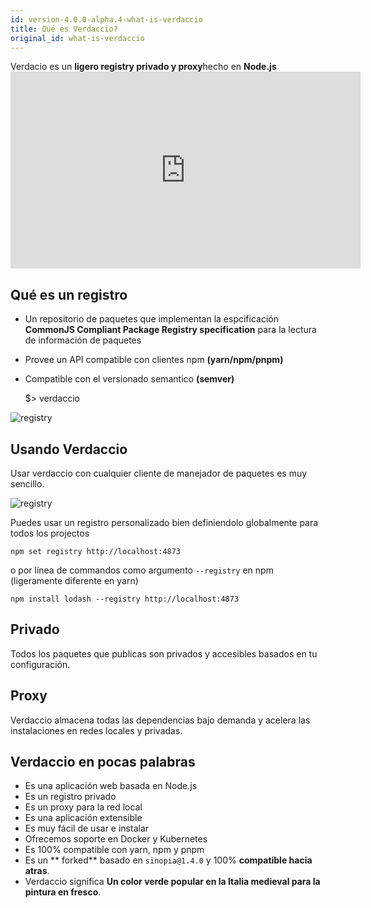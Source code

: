 ```yaml
---
id: version-4.0.0-alpha.4-what-is-verdaccio
title: Qué es Verdaccio?
original_id: what-is-verdaccio
---
```


Verdacio es un **ligero registry privado y proxy**hecho en **Node.js** <iframe width="560" height="315" src="https://www.youtube.com/embed/hDIFKzmoCaA" frameborder="0" allow="accelerometer; autoplay; encrypted-media; gyroscope; picture-in-picture" allowfullscreen mark="crwd-mark"></iframe> 

## Qué es un registro

* Un repositorio de paquetes que implementan la espcificación **CommonJS Compliant Package Registry specification** para la lectura de información de paquetes
* Provee un API compatible con clientes npm **(yarn/npm/pnpm)**
* Compatible con el versionado semantico **(semver)**

    $> verdaccio
    

![registry](assets/verdaccio_server.gif)

## Usando Verdaccio

Usar verdaccio con cualquier cliente de manejador de paquetes es muy sencillo.

![registry](assets/npm_install.gif)

Puedes usar un registro personalizado bien definiendolo globalmente para todos los projectos

    npm set registry http://localhost:4873
    

o por línea de commandos como argumento `--registry` en npm (ligeramente diferente en yarn)

    npm install lodash --registry http://localhost:4873
    

## Privado

Todos los paquetes que publicas son privados y accesibles basados en tu configuración.

## Proxy

Verdaccio almacena todas las dependencias bajo demanda y acelera las instalaciones en redes locales y privadas.

## Verdaccio en pocas palabras

* Es una aplicación web basada en Node.js
* Es un registro privado
* Es un proxy para la red local
* Es una aplicación extensible
* Es muy fácil de usar e instalar
* Ofrecemos soporte en Docker y Kubernetes
* Es 100% compatible con yarn, npm y pnpm
* Es un ** forked** basado en `sinopia@1.4.0` y 100% **compatible hacia atras**.
* Verdaccio significa **Un color verde popular en la Italia medieval para la pintura en fresco**.